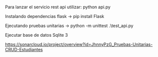 

Para lanzar el servicio rest api utilizar: 
python api.py 

Instalando dependencias 
flask -> pip install Flask

Ejecutando pruebas unitarias
-> python -m unittest .\test_api.py

Ejecutar base de datos Sqlite 3

https://sonarcloud.io/project/overview?id=JhnnyPzG_Pruebas-Unitarias-CRUD-Estudiantes
